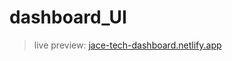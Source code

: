 # dashboard_UI

> live preview: [jace-tech-dashboard.netlify.app](https://jace-tech-dashboard.netlify.app/)